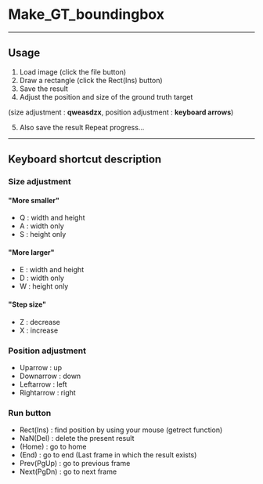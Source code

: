 # Make_GT_boundingbox

----------
## Usage

1. Load image (click the file button)
2. Draw a rectangle (click the Rect(Ins) button)
3. Save the result 
4. Adjust the position and size of the ground truth target 

(size adjustment : **qweasdzx**, position adjustment : **keyboard arrows**)

5. Also save the result
Repeat progress...

----------
## Keyboard shortcut description

### Size adjustment
#### "More smaller"
* Q : width and height
* A : width only
* S : height only
  
#### "More larger"
* E : width and height
* D : width only
* W : height only
  
#### "Step size"
* Z : decrease
* X : increase
  
### Position adjustment
* Uparrow : up
* Downarrow : down
* Leftarrow : left
* Rightarrow : right
  
### Run button
* Rect(Ins) : find position by using your mouse (getrect function)
* NaN(Del) : delete the present result 
* (Home) : go to home
* (End) : go to end (Last frame in which the result exists)
* Prev(PgUp) : go to previous frame
* Next(PgDn) : go to next frame
